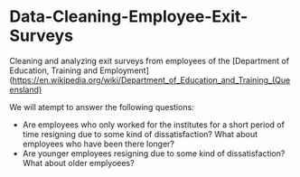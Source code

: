 # Data-Cleaning-Employee-Exit-Surveys

Cleaning and analyzing exit surveys from employees of the [Department of Education, Training and Employment](https://en.wikipedia.org/wiki/Department_of_Education_and_Training_(Queensland)

We will atempt to answer the following questions: 
- Are employees who only worked for the institutes for a short period of time resigning due to some kind of dissatisfaction? What about employees who have been there longer?
- Are younger employees resigning due to some kind of dissatisfaction? What about older emplyoees? 

